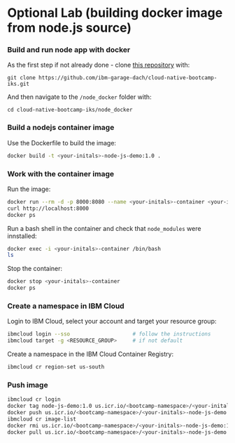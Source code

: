 # Optional Lab (building docker image from node.js source)

### Build and run node app with docker

As the first step if not already done - clone [this repository](https://github.com/ibm-garage-dach/cloud-native-bootcamp-iks) with:
```
git clone https://github.com/ibm-garage-dach/cloud-native-bootcamp-iks.git
```

And then navigate to the `/node_docker` folder with:

```
cd cloud-native-bootcamp-iks/node_docker
```

### Build a nodejs container image

Use the Dockerfile to build the image:

```bash
docker build -t <your-initals>-node-js-demo:1.0 .
```


### Work with the container image

Run the image:
```bash
docker run --rm -d -p 8000:8080 --name <your-initals>-container <your-initals>-node-js-demo:1.0
curl http://localhost:8000
docker ps
```

Run a bash shell in the container and check that `node_modules` were innstalled:
```bash
docker exec -i <your-initals>-container /bin/bash
ls
```

Stop the container:
```bash
docker stop <your-initals>-container
docker ps
```


### Create a namespace in IBM Cloud

Login to IBM Cloud, select your account and target your resource group:
```bash
ibmcloud login --sso                    # follow the instructions
ibmcloud target -g <RESOURCE_GROUP>     # if not default
```

Create a namespace in the IBM Cloud Container Registry:
```bash
ibmcloud cr region-set us-south
```


### Push image

```bash
ibmcloud cr login
docker tag node-js-demo:1.0 us.icr.io/<bootcamp-namespace>/<your-initals>-node-js-demo:1.0
docker push us.icr.io/<bootcamp-namespace>/<your-initals>-node-js-demo:1.0
ibmcloud cr image-list
docker rmi us.icr.io/<bootcamp-namespace>/<your-initals>-node-js-demo:1.0
docker pull us.icr.io/<bootcamp-namespace>/<your-initals>-node-js-demo:1.0
```
